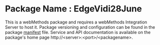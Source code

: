 # Package Name : EdgeVidi28June
This is a webMethods package and requires a webMethods Integration Server to host it. Package versioning and configuration can be found in the package [manifest](./EdgeVidi28June/manifest.v3) file. Service and API documentation is available on the package's home page http://&lt;server&gt;:&lt;port&gt;/&lt;packagename>.
